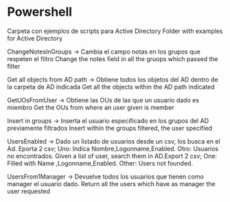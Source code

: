# Powershell

Carpeta con ejemplos de scripts para Active Directory
Folder with examples for Active Directory

ChangeNotesInGroups ->  Cambia el campo notas en los grupos que respeten el filtro
                        Change the notes field in all the gruops which passed the filter

Get all objects from AD path -> Obtiene todos los objetos del AD dentro de la carpeta de AD indicada
                                Get all the objects within the AD path indicated

GetUOsFromUser ->   Obtiene las OUs de las que un usuario dado es miembro
                    Get the OUs from where an user given is member

Insert in groups -> Inserta el usuario especificado en los grupos del AD previamente filtrados
                    Insert within the groups filtered, the user specified
                    
UsersEnabled -> Dado un listado de usuarios desde un csv, los busca en el Ad. Eporta 2 csv; Uno: Indica Nombre,Logonname,Enabled. Otro: Usuarios no encontrados.
                Given a list of user, search them in AD.Export 2 csv; One: Filled with Name ,Logonname,Enabled. Other: Users not founded.

UsersFrom1Manager ->    Devuelve todos los usuarios que tienen como manager el usuario dado.
                        Return all the users which have as manager the user requested